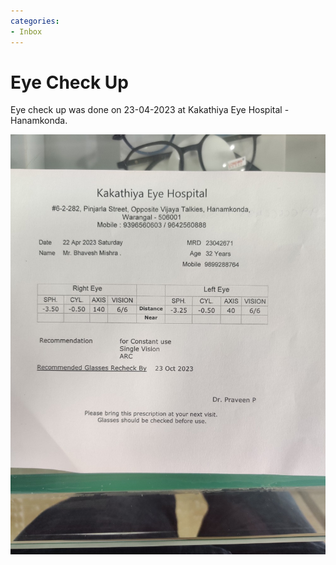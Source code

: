 ```yaml
---
categories:
- Inbox
---
```

# Eye Check Up

Eye check up was done on 23-04-2023 at Kakathiya Eye Hospital - Hanamkonda.

  

![](../files/1afbebf7-71a1-4cb2-8d21-e8bf8ef88ae5.jpg)